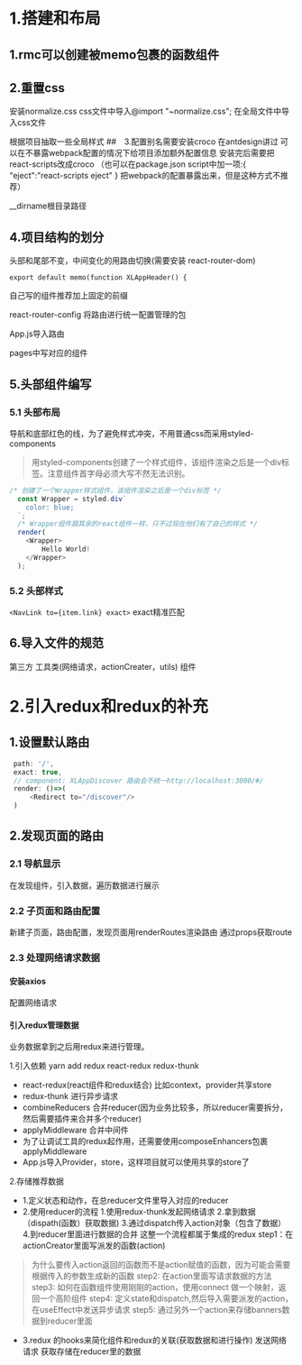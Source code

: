 # 1.搭建和布局
## 1.rmc可以创建被memo包裹的函数组件
## 2.重置css
安装normalize.css
css文件中导入@import "~normalize.css";
在全局文件中导入css文件

根据项目抽取一些全局样式
##　3.配置别名需要安装croco
在antdesign讲过
可以在不暴露webpack配置的情况下给项目添加额外配置信息
安装完后需要把react-scripts改成croco
（也可以在package.json script中加一项:{ “eject":"react-scripts eject" }
把webpack的配置暴露出来，但是这种方式不推荐）

__dirname根目录路径

## 4.项目结构的划分
头部和尾部不变，中间变化的用路由切换(需要安装 react-router-dom)
```
export default memo(function XLAppHeader() {
```
自己写的组件推荐加上固定的前缀

react-router-config 将路由进行统一配置管理的包

App.js导入路由

pages中写对应的组件

## 5.头部组件编写
### 5.1 头部布局
导航和底部红色的线，为了避免样式冲突，不用普通css而采用styled-components
>用styled-components创建了一个样式组件，该组件渲染之后是一个div标签。注意组件首字母必须大写不然无法识别。
```javascript
/* 创建了一个Wrapper样式组件，该组件渲染之后是一个div标签 */
  const Wrapper = styled.div`
    color: blue;
  `;
  /* Wrapper组件跟其余的react组件一样，只不过现在他们有了自己的样式 */
  render(
    <Wrapper>
        Hello World!
    </Wrapper>
  );
```
### 5.2 头部样式
```<NavLink to={item.link} exact>```
exact精准匹配
## 6.导入文件的规范
第三方
工具类(网络请求，actionCreater，utils)
组件
# 2.引入redux和redux的补充
## 1.设置默认路由
```javaScript
 path: '/',
 exact: true,
 // component: XLAppDiscover 路由会不统一http://localhost:3000/#/
 render: ()=>(
     <Redirect to="/discover"/>
 )
```
## 2.发现页面的路由
### 2.1 导航显示
在发现组件，引入数据，遍历数据进行展示
### 2.2 子页面和路由配置
新建子页面，路由配置，发现页面用renderRoutes渲染路由
通过props获取route
### 2.3 处理网络请求数据
#### 安装axios
配置网络请求
#### 引入redux管理数据
业务数据拿到之后用redux来进行管理。

1.引入依赖
yarn add redux react-redux redux-thunk
+ react-redux(react组件和redux结合) 比如context，provider共享store
+ redux-thunk 进行异步请求
+ combineReducers 合并reducer(因为业务比较多，所以reducer需要拆分，然后需要插件来合并多个reducer)
+ applyMiddleware 合并中间件
+ 为了让调试工具的redux起作用，还需要使用composeEnhancers包裹applyMiddleware
+ App.js导入Provider，store，这样项目就可以使用共享的store了
  
2.存储推荐数据
+ 1.定义状态和动作，在总reducer文件里导入对应的reducer
+ 2.使用reducer的流程
  1.使用redux-thunk发起网络请求 
  2.拿到数据 （dispath(函数）获取数据)
  3.通过dispatch传入action对象（包含了数据）
  4.到reducer里面进行数据的合并  这整一个流程都属于集成的redux
step1：在actionCreator里面写派发的函数(action)
> 为什么要传入action返回的函数而不是action赋值的函数，因为可能会需要根据传入的参数生成新的函数
step2: 在action里面写请求数据的方法
step3: 如何在函数组件使用刚刚的action，使用connect 做一个映射，返回一个高阶组件
step4: 定义state和dispatch,然后导入需要派发的action，在useEffect中发送异步请求
step5: 通过另外一个action来存储banners数据到reducer里面

+ 3.redux 的hooks来简化组件和redux的关联(获取数据和进行操作)
  发送网络请求
  获取存储在reducer里的数据